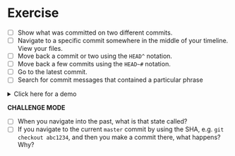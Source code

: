 # Exercise

- [ ] Show what was committed on two different commits.
- [ ] Navigate to a specific commit somewhere in the middle of your timeline. View your files.
- [ ] Move back a commit or two using the `HEAD^` notation.
- [ ] Move back a few commits using the `HEAD~#` notation.
- [ ] Go to the latest commit.
- [ ] Search for commit messages that contained a particular phrase

<details><summary>Click here for a demo</summary>

https://s5.gifyu.com/images/demo618d852721daaa18.gif

</details>

**CHALLENGE MODE**

- [ ] When you navigate into the past, what is that state called?
- [ ] If you navigate to the current `master` commit by using the SHA, e.g. `git checkout abc1234`, and then you make a commit there, what happens? Why?
